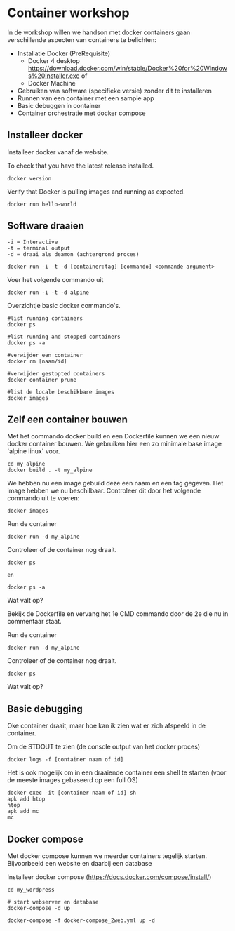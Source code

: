 # Container workshop

In de workshop willen we handson met docker containers gaan verschillende aspecten van containers te belichten:
* Installatie Docker (PreRequisite)
  * Docker 4 desktop https://download.docker.com/win/stable/Docker%20for%20Windows%20Installer.exe of
  * Docker Machine
* Gebruiken van software (specifieke versie) zonder dit te installeren 
* Runnen van een container met een sample app
* Basic debuggen in container
* Container orchestratie met docker compose

## Installeer docker
Installeer docker vanaf de website.

To check that you have the latest release installed.
```
docker version
```
Verify that Docker is pulling images and running as expected.
```
docker run hello-world
```

## Software draaien
``` 
-i = Interactive
-t = terminal output
-d = draai als deamon (achtergrond proces)

docker run -i -t -d [container:tag] [commando] <commande argument>
```

Voer het volgende commando uit
```
docker run -i -t -d alpine
```

Overzichtje basic docker commando's.
```
#list running containers
docker ps 

#list running and stopped containers
docker ps -a

#verwijder een container
docker rm [naam/id]

#verwijder gestopted containers
docker container prune

#list de locale beschikbare images
docker images
```

## Zelf een container bouwen

Met het commando docker build en een Dockerfile kunnen we een nieuw docker container bouwen. We gebruiken hier een zo minimale base image 'alpine linux' voor.

```
cd my_alpine
docker build . -t my_alpine
```

We hebben nu een image gebuild deze een naam en een tag gegeven.
Het image hebben we nu beschilbaar. Controleer dit door het volgende commando uit te voeren:
```
docker images
```

Run de container
```
docker run -d my_alpine
```

Controleer of de container nog draait.
```
docker ps

en 

docker ps -a
```

Wat valt op?

Bekijk de Dockerfile en vervang het 1e CMD commando door de 2e die nu in commentaar staat. 

Run de container
```
docker run -d my_alpine
```

Controleer of de container nog draait.
```
docker ps
```

Wat valt op?

## Basic debugging
Oke container draait, maar hoe kan ik zien wat er zich afspeeld in de container.

Om de STDOUT te zien (de console output van het docker proces)
```
docker logs -f [container naam of id]
```

Het is ook mogelijk om in een draaiende container een shell te starten (voor de meeste images gebaseerd op een full OS)
```
docker exec -it [container naam of id] sh
apk add htop
htop
apk add mc
mc
```

## Docker compose
Met docker compose kunnen we meerder containers tegelijk starten. Bijvoorbeeld een website en daarbij een database

Installeer docker compose (https://docs.docker.com/compose/install/)

```
cd my_wordpress

# start webserver en database
docker-compose -d up
```


```
docker-compose -f docker-compose_2web.yml up -d
```

